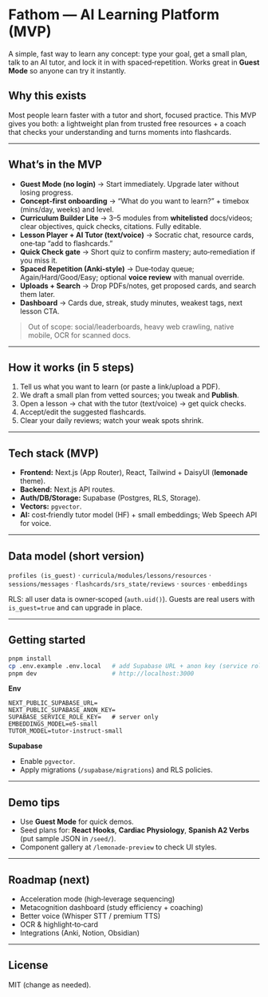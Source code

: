 # Fathom — AI Learning Platform (MVP)

A simple, fast way to learn any concept: type your goal, get a small plan, talk to an AI tutor, and lock it in with spaced‑repetition. Works great in **Guest Mode** so anyone can try it instantly.

## Why this exists
Most people learn faster with a tutor and short, focused practice. This MVP gives you both: a lightweight plan from trusted free resources + a coach that checks your understanding and turns moments into flashcards.

---

## What’s in the MVP
- **Guest Mode (no login)** → Start immediately. Upgrade later without losing progress.
- **Concept‑first onboarding** → “What do you want to learn?” + timebox (mins/day, weeks) and level.
- **Curriculum Builder Lite** → 3–5 modules from **whitelisted** docs/videos; clear objectives, quick checks, citations. Fully editable.
- **Lesson Player + AI Tutor (text/voice)** → Socratic chat, resource cards, one‑tap “add to flashcards.”
- **Quick Check gate** → Short quiz to confirm mastery; auto‑remediation if you miss it.
- **Spaced Repetition (Anki‑style)** → Due‑today queue; Again/Hard/Good/Easy; optional **voice review** with manual override.
- **Uploads + Search** → Drop PDFs/notes, get proposed cards, and search them later.
- **Dashboard** → Cards due, streak, study minutes, weakest tags, next lesson CTA.

> Out of scope: social/leaderboards, heavy web crawling, native mobile, OCR for scanned docs.

---

## How it works (in 5 steps)
1) Tell us what you want to learn (or paste a link/upload a PDF).
2) We draft a small plan from vetted sources; you tweak and **Publish**.
3) Open a lesson → chat with the tutor (text/voice) → get quick checks.
4) Accept/edit the suggested flashcards.
5) Clear your daily reviews; watch your weak spots shrink.

---

## Tech stack (MVP)
- **Frontend:** Next.js (App Router), React, Tailwind + DaisyUI (**lemonade** theme).
- **Backend:** Next.js API routes.
- **Auth/DB/Storage:** Supabase (Postgres, RLS, Storage).
- **Vectors:** `pgvector`.
- **AI:** cost‑friendly tutor model (HF) + small embeddings; Web Speech API for voice.

---

## Data model (short version)
`profiles (is_guest)` · `curricula/modules/lessons/resources` · `sessions/messages` · `flashcards/srs_state/reviews` · `sources` · `embeddings`

RLS: all user data is owner‑scoped (`auth.uid()`). Guests are real users with `is_guest=true` and can upgrade in place.

---

## Getting started
```bash
pnpm install
cp .env.example .env.local   # add Supabase URL + anon key (service role key only on server)
pnpm dev                     # http://localhost:3000
```

**Env**
```
NEXT_PUBLIC_SUPABASE_URL=
NEXT_PUBLIC_SUPABASE_ANON_KEY=
SUPABASE_SERVICE_ROLE_KEY=   # server only
EMBEDDINGS_MODEL=e5-small
TUTOR_MODEL=tutor-instruct-small
```

**Supabase**
- Enable `pgvector`.
- Apply migrations (`/supabase/migrations`) and RLS policies.

---

## Demo tips
- Use **Guest Mode** for quick demos.
- Seed plans for: **React Hooks**, **Cardiac Physiology**, **Spanish A2 Verbs** (put sample JSON in `/seed/`).
- Component gallery at `/lemonade-preview` to check UI styles.

---

## Roadmap (next)
- Acceleration mode (high‑leverage sequencing)
- Metacognition dashboard (study efficiency + coaching)
- Better voice (Whisper STT / premium TTS)
- OCR & highlight‑to‑card
- Integrations (Anki, Notion, Obsidian)

---

## License
MIT (change as needed).

